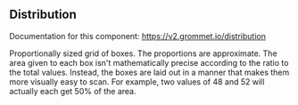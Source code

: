 ## Distribution
Documentation for this component: https://v2.grommet.io/distribution

Proportionally sized grid of boxes. The proportions are approximate. The
area given to each box isn't mathematically precise according to the
ratio to the total values. Instead, the boxes are laid out in a
manner that makes them more visually easy to scan. For example,
two values of 48 and 52 will actually each get 50% of the area.